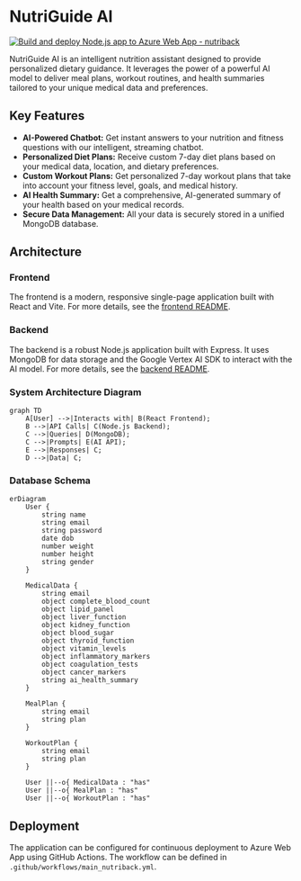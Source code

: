 # NutriGuide AI

[![Build and deploy Node.js app to Azure Web App - nutriback](https://github.com/gyash1512/NutriGuide_ai/actions/workflows/main_nutriback.yml/badge.svg)](https://github.com/gyash1512/NutriGuide_ai/actions/workflows/main_nutriback.yml)

NutriGuide AI is an intelligent nutrition assistant designed to provide personalized dietary guidance. It leverages the power of a powerful AI model to deliver meal plans, workout routines, and health summaries tailored to your unique medical data and preferences.

## Key Features

*   **AI-Powered Chatbot:** Get instant answers to your nutrition and fitness questions with our intelligent, streaming chatbot.
*   **Personalized Diet Plans:** Receive custom 7-day diet plans based on your medical data, location, and dietary preferences.
*   **Custom Workout Plans:** Get personalized 7-day workout plans that take into account your fitness level, goals, and medical history.
*   **AI Health Summary:** Get a comprehensive, AI-generated summary of your health based on your medical records.
*   **Secure Data Management:** All your data is securely stored in a unified MongoDB database.

## Architecture

### Frontend

The frontend is a modern, responsive single-page application built with React and Vite. For more details, see the [frontend README](./frontend/README.md).

### Backend

The backend is a robust Node.js application built with Express. It uses MongoDB for data storage and the Google Vertex AI SDK to interact with the AI model. For more details, see the [backend README](./backend/README.md).

### System Architecture Diagram

```mermaid
graph TD
    A[User] -->|Interacts with| B(React Frontend);
    B -->|API Calls| C(Node.js Backend);
    C -->|Queries| D(MongoDB);
    C -->|Prompts| E(AI API);
    E -->|Responses| C;
    D -->|Data| C;
```

### Database Schema

```mermaid
erDiagram
    User {
        string name
        string email
        string password
        date dob
        number weight
        number height
        string gender
    }

    MedicalData {
        string email
        object complete_blood_count
        object lipid_panel
        object liver_function
        object kidney_function
        object blood_sugar
        object thyroid_function
        object vitamin_levels
        object inflammatory_markers
        object coagulation_tests
        object cancer_markers
        string ai_health_summary
    }

    MealPlan {
        string email
        string plan
    }

    WorkoutPlan {
        string email
        string plan
    }

    User ||--o{ MedicalData : "has"
    User ||--o{ MealPlan : "has"
    User ||--o{ WorkoutPlan : "has"
```

## Deployment

The application can be configured for continuous deployment to Azure Web App using GitHub Actions. The workflow can be defined in `.github/workflows/main_nutriback.yml`.

